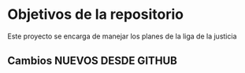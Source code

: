 # Objetivos de la repositorio

Este proyecto se encarga de manejar los planes de la liga de la justicia


## Cambios NUEVOS DESDE GITHUB

